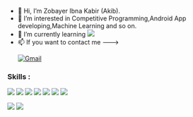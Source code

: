 - 👋 Hi, I’m Zobayer Ibna Kabir (Akib).
- 👀 I’m interested in Competitive Programming,Android App developing,Machine Learning and so on.
- 🌱 I’m currently learning   <img src="https://img.shields.io/badge/-PYTHON-3776AB?logo=PYTHON&logoColor=fff">
- 📫 If you want to contact me  ---> <p><a  href="mailto:ibnakabir081@gmail.com"><img src="https://camo.githubusercontent.com/e31e88a64ddd9f4d196153f4c5b24177d0f83a94595b5a9eb2886a43e2685fb7/68747470733a2f2f696d672e736869656c64732e696f2f62616467652f2532302d53656e642532304d61696c2d626c61636b3f636f6c6f723d313431373141266c6162656c436f6c6f723d656635333530266c6f676f3d676d61696c266c6f676f436f6c6f723d666666666666" alt="Gmail" data-canonical-src="https://img.shields.io/badge/%20-Send%20Mail-black?color=14171A&amp;labelColor=ef5350&amp;logo=gmail&amp;logoColor=ffffff" style="max-width: 100%;"></a></p>

<h3><b>Skills :</b></h3>
  <p>
   <img style="max-width: 100%;" src="https://img.shields.io/badge/-C&C++-00599C?logo=C++&logoColor=fff">
   <img style="max-width: 100%;" src="https://img.shields.io/badge/-PHP-777BB4?logo=PHP&logoColor=fff">
   <img style="max-width: 100%;" src=" https://img.shields.io/badge/-Java-007396?logo=Java&logoColor=FFF">
   <img style="max-width: 100%;" src="https://img.shields.io/badge/-MSSQL-4479A1?logo=MSSQL&logoColor=fff">
   <img style="max-width: 100%;" src="https://img.shields.io/badge/-HTML-e34f26?logo=html5&logoColor=fff">
   <img style="max-width: 100%;" src="https://img.shields.io/badge/-Bootstrap-7952B3?logo=Bootstrap&logoColor=fff">
   <img style="max-width: 100%;" src="https://img.shields.io/badge/-CSS-1572B6?logo=CSS3&logoColor=fff">
  </p>


<img src="https://github-readme-stats.vercel.app/api/top-langs/?username=ZobayerAkib&langs_count=8&&show_icons=true&title_color=ffffff&icon_color=FF6347&text_color=B0C4DE&bg_color=151515">

<img src="https://github-readme-stats.vercel.app/api?username=ZobayerAkib&&show_icons=true&title_color=7EC9F5&icon_color=FF6347&text_color=B0C4DE&bg_color=151515">

<!---
ZobayerAkib/ZobayerAkib is a ✨ special ✨ repository because its `README.md` (this file) appears on your GitHub profile.
You can click the Preview link to take a look at your changes.
--->
